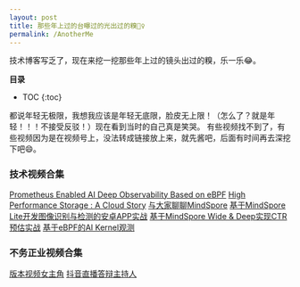 ```yaml
---
layout: post
title: 那些年上过的台曝过的光出过的糗🤦‍♀️
permalink: /AnotherMe
---
```


技术博客写乏了，现在来挖一挖那些年上过的镜头出过的糗，乐一乐😂。

**目录**

* TOC
{:toc}

都说年轻无极限，我想我应该是年轻无底限，脸皮无上限！（怎么了？就是年轻！！！不接受反驳！）现在看到当时的自己真是笑哭。
有些视频找不到了，有些视频因为是在视频号上，没法转成链接放上来，就先酱吧，后面有时间再去深挖下吧😄。

### 技术视频合集
[Prometheus Enabled AI Deep Observability Based on eBPF](https://www.youtube.com/watch?v=g6B8vh1DKEs&list=PLbzoR-pLrL6rm6j0ZQ5m9niWyrzFJlKLH&index=170)
[High Performance Storage : A Cloud Story](https://www.itdks.com/Home/Course/detail?id=10588)
[与大家聊聊MindSpore](https://www.bilibili.com/video/BV1Tv411t74v?p=3)
[基于MindSpore Lite开发图像识别与检测的安卓APP实战](https://www.bilibili.com/video/BV1dA411L7Lg?from=search&seid=7520848711139392166)
[基于MindSpore Wide & Deep实现CTR预估实战](https://www.bilibili.com/video/BV1CV411y7oj?from=search&seid=7520848711139392166)
[基于eBPF的AI Kernel观测](https://www.bilibili.com/video/BV1uT4y1g7o7?from=search&seid=6876083994468176031)

### 不务正业视频合集
[版本视频女主角](https://www.bilibili.com/video/BV17D4y1S7KV?from=search&seid=15868802168743508440)
[抖音直播答辩主持人](https://www.bilibili.com/video/BV1GA411x7cD?from=search&seid=2010982415714311237)


